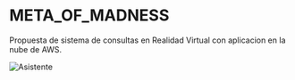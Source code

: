 # META_OF_MADNESS
Propuesta de sistema de consultas en Realidad Virtual con aplicacion en la nube de AWS.

![Asistente](https://user-images.githubusercontent.com/88564981/197397895-9f88d1af-f966-4f5f-ac15-2d6c6efa524c.png)
